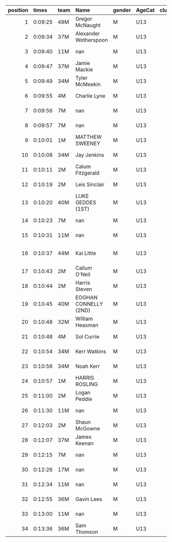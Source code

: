|   position | times   | team   | Name                  | gender   | AgeCat   |   clubnumber | Club name           | Website                               |   finishPosition |
|-----------:|:--------|:-------|:----------------------|:---------|:---------|-------------:|:--------------------|:--------------------------------------|-----------------:|
|          1 | 0:09:25 | 48M    | Gregor McNaught       | M        | U13      |           48 | Springburn Harriers | https://www.springburnharriers.co.uk/ |                1 |
|          2 | 0:09:34 | 37M    | Alexander Wotherspoon | M        | U13      |           37 | Law & District AAC  | http://www.lawaac.co.uk/              |                2 |
|          3 | 0:09:40 | 11M    | nan                   | M        | U13      |           11 | Airdrie Harriers    | http://airdrieharriers.org/           |                3 |
|          4 | 0:09:47 | 37M    | Jamie Mackie          | M        | U13      |           37 | Law & District AAC  | http://www.lawaac.co.uk/              |                4 |
|          5 | 0:09:49 | 34M    | Tyler McMeekin        | M        | U13      |           34 | Kilbarchan AAC      | https://kilbarchanaac.org.uk/         |                5 |
|          6 | 0:09:55 | 4M     | Charlie Lyne          | M        | U13      |            4 | Inverclyde AC       | https://www.inverclydeac.org/         |                6 |
|          7 | 0:09:56 | 7M     | nan                   | M        | U13      |            7 | Giffnock North AC   | https://www.giffnocknorth.co.uk/      |                7 |
|          8 | 0:09:57 | 7M     | nan                   | M        | U13      |            7 | Giffnock North AC   | https://www.giffnocknorth.co.uk/      |                8 |
|          9 | 0:10:01 | 1M     | MATTHEW SWEENEY       | M        | U13      |            1 | East Kilbride AC    | http://www.ekac.org.uk/               |                9 |
|         10 | 0:10:08 | 34M    | Jay Jenkins           | M        | U13      |           34 | Kilbarchan AAC      | https://kilbarchanaac.org.uk/         |               10 |
|         11 | 0:10:11 | 2M     | Calum Fitzgerald      | M        | U13      |            2 | Kilmarnock H&AC     | http://www.kilmarnockharriers.com/    |               11 |
|         12 | 0:10:19 | 2M     | Leis Sinclair         | M        | U13      |            2 | Kilmarnock H&AC     | http://www.kilmarnockharriers.com/    |               12 |
|         13 | 0:10:20 | 40M    | LUKE GEDDES (1ST)     | M        | U13      |           40 | Motherwell AC       | https://motherwellac.com/             |               13 |
|         14 | 0:10:23 | 7M     | nan                   | M        | U13      |            7 | Giffnock North AC   | https://www.giffnocknorth.co.uk/      |               14 |
|         15 | 0:10:31 | 11M    | nan                   | M        | U13      |           11 | Airdrie Harriers    | http://airdrieharriers.org/           |               15 |
|         16 | 0:10:37 | 44M    | Kai Little            | M        | U13      |           44 | North Ayrshire AAC  | https://naathletics.co.uk/            |               16 |
|         17 | 0:10:43 | 2M     | Callum O'Neil         | M        | U13      |            2 | Kilmarnock H&AC     | http://www.kilmarnockharriers.com/    |               17 |
|         18 | 0:10:44 | 2M     | Harris Steven         | M        | U13      |            2 | Kilmarnock H&AC     | http://www.kilmarnockharriers.com/    |               18 |
|         19 | 0:10:45 | 40M    | EOGHAN CONNELLY (2ND) | M        | U13      |           40 | Motherwell AC       | https://motherwellac.com/             |               19 |
|         20 | 0:10:48 | 32M    | William Heasman       | M        | U13      |           32 | Helensburgh AAC     | https://www.helensburghaac.com/       |               20 |
|         21 | 0:10:48 | 4M     | Sol Currie            | M        | U13      |            4 | Inverclyde AC       | https://www.inverclydeac.org/         |               21 |
|         22 | 0:10:54 | 34M    | Kerr Watkins          | M        | U13      |           34 | Kilbarchan AAC      | https://kilbarchanaac.org.uk/         |               22 |
|         23 | 0:10:56 | 34M    | Noah Kerr             | M        | U13      |           34 | Kilbarchan AAC      | https://kilbarchanaac.org.uk/         |               23 |
|         24 | 0:10:57 | 1M     | HARRIS ROSLING        | M        | U13      |            1 | East Kilbride AC    | http://www.ekac.org.uk/               |               24 |
|         25 | 0:11:00 | 2M     | Logan Peddie          | M        | U13      |            2 | Kilmarnock H&AC     | http://www.kilmarnockharriers.com/    |               25 |
|         26 | 0:11:30 | 11M    | nan                   | M        | U13      |           11 | Airdrie Harriers    | http://airdrieharriers.org/           |               26 |
|         27 | 0:12:03 | 2M     | Shaun McGowne         | M        | U13      |            2 | Kilmarnock H&AC     | http://www.kilmarnockharriers.com/    |               27 |
|         28 | 0:12:07 | 37M    | James Keenan          | M        | U13      |           37 | Law & District AAC  | http://www.lawaac.co.uk/              |               28 |
|         29 | 0:12:15 | 7M     | nan                   | M        | U13      |            7 | Giffnock North AC   | https://www.giffnocknorth.co.uk/      |               29 |
|         30 | 0:12:26 | 17M    | nan                   | M        | U13      |           17 | Calderglen Harriers | http://www.calderglenharriers.org.uk/ |               30 |
|         31 | 0:12:34 | 11M    | nan                   | M        | U13      |           11 | Airdrie Harriers    | http://airdrieharriers.org/           |               31 |
|         32 | 0:12:55 | 36M    | Gavin Lees            | M        | U13      |           36 | Larkhall YMCA       | https://www.larkhallymcaharriers.org  |               32 |
|         33 | 0:13:00 | 11M    | nan                   | M        | U13      |           11 | Airdrie Harriers    | http://airdrieharriers.org/           |               33 |
|         34 | 0:13:36 | 36M    | Sam Thomson           | M        | U13      |           36 | Larkhall YMCA       | https://www.larkhallymcaharriers.org  |               34 |
